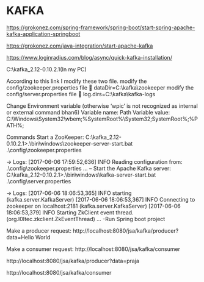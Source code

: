 # KAFKA


https://grokonez.com/spring-framework/spring-boot/start-spring-apache-kafka-application-springboot

https://grokonez.com/java-integration/start-apache-kafka

https://www.loginradius.com/blog/async/quick-kafka-installation/

C:\kafka_2.12-0.10.2.1(In my PC)

According to this link I modify these two file.
modify the config/zookeeper.properties file      dataDir=C:\kafka\zookeeper
modify the config/server.properties file           log.dirs=C:\kafka\kafka-logs

Change Environment variable (otherwise ‘wpic’ is not recognized as internal or external command bhan6)
Variable name: Path
Variable value: C:\Windows\System32\wbem;%SystemRoot%\System32\;SystemRoot%;%PATH%;

Commands
 Start a ZooKeeper:
C:\kafka_2.12-0.10.2.1>.\bin\windows\zookeeper-server-start.bat .\config\zookeeper.properties
 
-> Logs:
[2017-06-06 17:59:52,636] INFO Reading configuration from: .\config\zookeeper.properties
...
– Start the Apache Kafka server:
C:\kafka_2.12-0.10.2.1>.\bin\windows\kafka-server-start.bat .\config\server.properties
 
-> Logs:
[2017-06-06 18:06:53,365] INFO starting (kafka.server.KafkaServer)
[2017-06-06 18:06:53,367] INFO Connecting to zookeeper on localhost:2181 (kafka.server.KafkaServer)
[2017-06-06 18:06:53,379] INFO Starting ZkClient event thread. (org.I0Itec.zkclient.ZkEventThread)
...
-Run Spring boot project

Make a producer request: http://localhost:8080/jsa/kafka/producer?data=Hello World

Make a consumer request: http://localhost:8080/jsa/kafka/consumer

http://localhost:8080/jsa/kafka/producer?data=praja

http://localhost:8080/jsa/kafka/consumer

